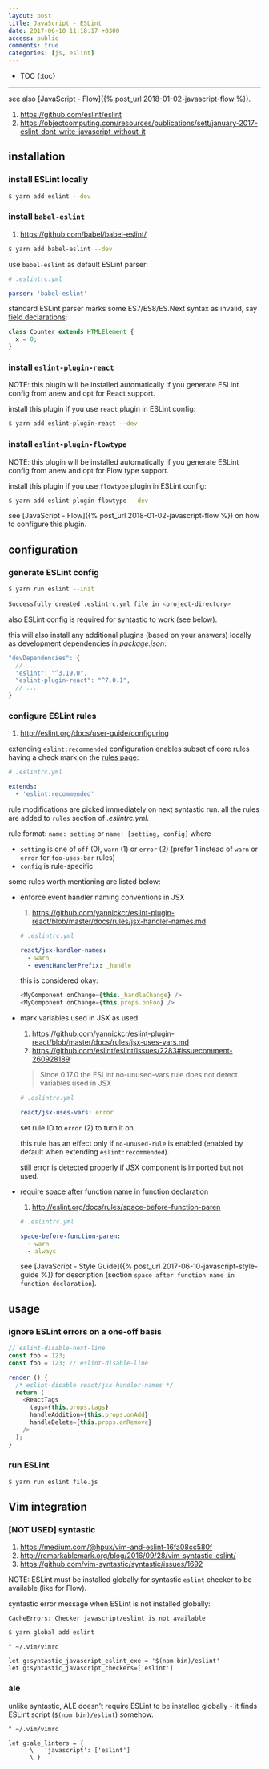 ```yaml
---
layout: post
title: JavaScript - ESLint
date: 2017-06-10 11:18:17 +0300
access: public
comments: true
categories: [js, eslint]
---
```


<!-- more -->

* TOC
{:toc}
<hr>

see also [JavaScript - Flow]({% post_url 2018-01-02-javascript-flow %}).

1. <https://github.com/eslint/eslint>
2. <https://objectcomputing.com/resources/publications/sett/january-2017-eslint-dont-write-javascript-without-it>

installation
------------

### install ESLint locally

```sh
$ yarn add eslint --dev
```

### install `babel-eslint`

1. <https://github.com/babel/babel-eslint/>

```sh
$ yarn add babel-eslint --dev
```

use `babel-eslint` as default ESLint parser:

```yaml
# .eslintrc.yml

parser: 'babel-eslint'
```

standard ESLint parser marks some ES7/ES8/ES.Next syntax as invalid, say
[field declarations](https://github.com/tc39/proposal-class-fields):

```javascript
class Counter extends HTMLElement {
  x = 0;
}
```

### install `eslint-plugin-react`

NOTE: this plugin will be installed automatically if you generate ESLint
      config from anew and opt for React support.

install this plugin if you use `react` plugin in ESLint config:

```sh
$ yarn add eslint-plugin-react --dev
```

### install `eslint-plugin-flowtype`

NOTE: this plugin will be installed automatically if you generate ESLint
      config from anew and opt for Flow type support.

install this plugin if you use `flowtype` plugin in ESLint config:

```sh
$ yarn add eslint-plugin-flowtype --dev
```

see [JavaScript - Flow]({% post_url 2018-01-02-javascript-flow %}) on how
to configure this plugin.

configuration
-------------

### generate ESLint config

```sh
$ yarn run eslint --init
...
Successfully created .eslintrc.yml file in <project-directory>
```

also ESLint config is required for syntastic to work (see below).

this will also install any additional plugins (based on your answers)
locally as development dependencies in _package.json_:

```javascript
"devDependencies": {
  // ...
  "eslint": "^3.19.0",
  "eslint-plugin-react": "^7.0.1",
  // ...
}
```

### configure ESLint rules

1. <http://eslint.org/docs/user-guide/configuring>

extending `eslint:recommended` configuration enables subset of core rules
having a check mark on the [rules page](http://eslint.org/docs/rules/):

```yaml
# .eslintrc.yml

extends:
  - 'eslint:recommended'
```

rule modifications are picked immediately on next syntastic run.
all the rules are added to `rules` section of _.eslintrc.yml_.

rule format: `name: setting` or `name: [setting, config]` where

- `setting` is one of `off` (0), `warn` (1) or `error` (2)
  (prefer 1 instead of `warn` or `error` for `foo-uses-bar` rules)
- `config` is rule-specific

some rules worth mentioning are listed below:

- enforce event handler naming conventions in JSX

  1. <https://github.com/yannickcr/eslint-plugin-react/blob/master/docs/rules/jsx-handler-names.md>

  ```yaml
  # .eslintrc.yml

  react/jsx-handler-names:
    - warn
    - eventHandlerPrefix: _handle
  ```

  this is considered okay:

  ```javascript
  <MyComponent onChange={this._handleChange} />
  <MyComponent onChange={this.props.onFoo} />
  ```

- mark variables used in JSX as used

  1. <https://github.com/yannickcr/eslint-plugin-react/blob/master/docs/rules/jsx-uses-vars.md>
  2. <https://github.com/eslint/eslint/issues/2283#issuecomment-260928189>

  > Since 0.17.0 the ESLint no-unused-vars rule does not detect variables used in JSX

  ```yaml
  # .eslintrc.yml

  react/jsx-uses-vars: error
  ```

  set rule ID to `error` (2) to turn it on.

  this rule has an effect only if `no-unused-rule` is enabled
  (enabled by default when extending `eslint:recommended`).

  still error is detected properly if JSX component is imported but not used.

- require space after function name in function declaration

  1. <http://eslint.org/docs/rules/space-before-function-paren>

  ```yaml
  # .eslintrc.yml

  space-before-function-paren:
    - warn
    - always
  ```

  see [JavaScript - Style Guide]({% post_url 2017-06-10-javascript-style-guide %})
  for description (section `space after function name in function declaration`).

usage
-----

### ignore ESLint errors on a one-off basis

```javascript
// eslint-disable-next-line
const foo = 123;
const foo = 123; // eslint-disable-line

render () {
  /* eslint-disable react/jsx-handler-names */
  return (
    <ReactTags
      tags={this.props.tags}
      handleAddition={this.props.onAdd}
      handleDelete={this.props.onRemove}
    />
  );
}
```

### run ESLint

```sh
$ yarn run eslint file.js
```

Vim integration
---------------

### [NOT USED] syntastic

1. <https://medium.com/@hpux/vim-and-eslint-16fa08cc580f>
2. <http://remarkablemark.org/blog/2016/09/28/vim-syntastic-eslint/>
3. <https://github.com/vim-syntastic/syntastic/issues/1692>

NOTE: ESLint must be installed globally for syntastic `eslint` checker
      to be available (like for Flow).

syntastic error message when ESLint is not installed globally:

```
CacheErrors: Checker javascript/eslint is not available
```

```sh
$ yarn global add eslint
```

```vim
" ~/.vim/vimrc

let g:syntastic_javascript_eslint_exe = '$(npm bin)/eslint'
let g:syntastic_javascript_checkers=['eslint']
```

### ale

unlike syntastic, ALE doesn't require ESLint to be installed globally -
it finds ESLint script (`$(npm bin)/eslint`) somehow.

```vim
" ~/.vim/vimrc

let g:ale_linters = {
      \   'javascript': ['eslint']
      \ }
```

